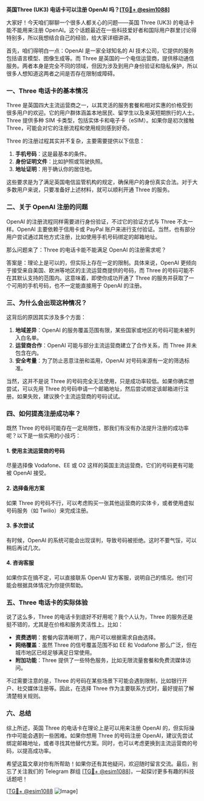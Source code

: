 **英国Three (UK3) 电话卡可以注册 OpenAI 吗？[[TG💪+ @esim1088](https://t.me/s/esim1088)]**

大家好！今天咱们聊聊一个很多人都关心的问题——英国 Three (UK3) 的电话卡能不能用来注册 OpenAI。这个话题最近在一些科技爱好者和国际用户群里讨论得特别多，所以我想结合自己的经验，给大家详细讲讲。

首先，咱们得明白一点：OpenAI 是一家全球知名的 AI 技术公司，它提供的服务包括语言模型、图像生成等。而 Three 是英国的一个电信运营商，提供移动通信服务。两者本身是完全不同的领域，但因为涉及到用户身份验证和隐私保护，所以很多人想知道这两者之间是否存在限制或障碍。

### 一、Three 电话卡的基本情况

Three 是英国四大主流运营商之一，以其灵活的服务套餐和相对实惠的价格受到很多用户的欢迎。它的用户群体涵盖本地居民、留学生以及来英短期旅行的人士。Three 提供多种 SIM 卡类型，包括实体卡和电子卡（eSIM）。如果你是初次接触 Three，可能会对它的注册流程和使用规则感到好奇。

Three 的注册过程其实并不复杂，主要需要提供以下信息：
1. **手机号码**：这是最基本的条件。
2. **身份证明文件**：比如护照或驾驶执照。
3. **地址证明**：用于确认你的居住地。

这些要求是为了满足英国电信监管机构的规定，确保用户的身份真实合法。对于大多数用户来说，只要准备好上述材料，就可以顺利开通 Three 的服务。

### 二、关于 OpenAI 注册的问题

OpenAI 的注册流程同样需要进行身份验证，不过它的验证方式与 Three 不太一样。OpenAI 主要依赖于信用卡或 PayPal 账户来进行支付验证。当然，也有部分用户尝试通过其他方式注册，比如使用手机号码绑定的邮箱地址。

那么问题来了：Three 的电话卡能不能满足 OpenAI 的注册需求呢？

答案是：理论上是可以的，但实际上存在一定的限制。具体来说，OpenAI 更倾向于接受来自美国、欧洲等地区的主流运营商提供的号码，而 Three 的号码可能不在其默认支持的范围内。这意味着，即使你成功开通了 Three 的服务并获取了一个可用的手机号码，也不一定能直接用于 OpenAI 的注册。

### 三、为什么会出现这种情况？

这背后的原因其实涉及多个方面：
1. **地域差异**：OpenAI 的服务覆盖范围有限，某些国家或地区的号码可能未被列入白名单。
2. **运营商合作**：OpenAI 可能与部分主流运营商建立了合作关系，而 Three 并未包含在内。
3. **安全考量**：为了防止恶意注册和滥用，OpenAI 对号码来源有一定的筛选标准。

当然，这并不是说 Three 的号码完全无法使用，只是成功率较低。如果你确实想尝试，可以先用 Three 的号码申请一个邮箱地址，然后尝试绑定该邮箱进行注册。如果失败，建议换个主流运营商的号码试试。

### 四、如何提高注册成功率？

既然 Three 的号码可能存在一定局限性，那我们有没有办法提升注册的成功率呢？以下是一些实用的小技巧：

#### 1. 使用主流运营商的号码
尽量选择像 Vodafone、EE 或 O2 这样的英国主流运营商，它们的号码更有可能被 OpenAI 接受。

#### 2. 选择备用方案
如果 Three 的号码不行，可以考虑购买一张其他运营商的实体卡，或者使用虚拟号码服务（如 Twilio）来完成注册。

#### 3. 多次尝试
有时候，OpenAI 的系统可能会出现误判，导致号码被拒绝。这时不要气馁，可以稍后再试几次。

#### 4. 咨询客服
如果你实在搞不定，可以直接联系 OpenAI 官方客服，说明自己的情况。他们可能会根据具体情况为你提供帮助。

### 五、Three 电话卡的实际体验

说了这么多，Three 的电话卡到底好不好用呢？我个人认为，Three 的服务还是挺不错的，尤其是在价格和服务灵活性上。比如：
- **资费透明**：套餐内容清晰明了，用户可以根据需求自由选择。
- **网络覆盖**：虽然 Three 的信号覆盖范围不如 EE 和 Vodafone 那么广泛，但在城市地区已经足够满足日常使用。
- **附加功能**：Three 提供了一些特色服务，比如无限流量套餐和免费流媒体访问。

不过需要注意的是，Three 的号码在某些场景下可能会遇到限制，比如银行开户、社交媒体注册等。因此，在选择 Three 作为主要联系方式时，最好提前了解清楚相关规则。

### 六、总结

综上所述，英国 Three 的电话卡在理论上是可以用来注册 OpenAI 的，但实际操作中可能会遇到一些困难。如果你想用 Three 的号码注册 OpenAI，建议先尝试绑定邮箱地址，或者寻找其他替代方案。同时，也可以考虑更换到主流运营商的号码，以提高成功率。

希望这篇文章对你有所帮助！如果你还有其他疑问，欢迎随时留言交流。最后，别忘了关注我们的 Telegram 群组 [[TG💪+ @esim1088](https://t.me/s/esim1088)]，一起探讨更多有趣的科技话题吧！

[[TG💪+ @esim1088](https://t.me/s/esim1088) ![Image](https://i.postimg.cc/4NQfJmqS/Snipaste-2025-05-13-00-14-12.png)]